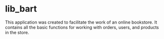 # lib_bart

This application was created to facilitate the work of an online bookstore. It contains all the basic functions for working with orders, users, and products in the store.
